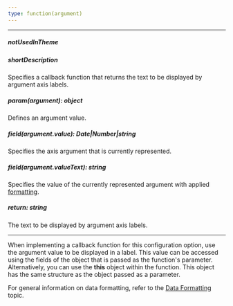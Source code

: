 ```yaml
---
type: function(argument)
---
```

---
##### notUsedInTheme

##### shortDescription
Specifies a callback function that returns the text to be displayed by argument axis labels.

##### param(argument): object
Defines an argument value.

##### field(argument.value): Date|Number|string
Specifies the axis argument that is currently represented.

##### field(argument.valueText): string
Specifies the value of the currently represented argument with applied <a href="/Documentation/16_1/ApiReference/Data_Visualization_Widgets/dxPolarChart/Configuration/argumentAxis/label/#format">formatting</a>.

##### return: string
The text to be displayed by argument axis labels.

---
When implementing a callback function for this configuration option, use the argument value to be displayed in a label. This value can be accessed using the fields of the object that is passed as the function's parameter. Alternatively, you can use the **this** object within the function. This object has the same structure as the object passed as a parameter.

For general information on data formatting, refer to the [Data Formatting](/concepts/20%20Data%20Visualization/40%20Common/30%20Data%20Formatting '/Documentation/Guide/Data_Visualization/Common/Data_Formatting/') topic.